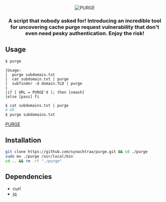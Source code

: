 <p align="center">
<img src="https://imgur.com/w993TXD.png" alt="PURGE"/>
</p>

<h3 align="center">
A script that nobody asked for! Introducing an incredible tool for uncovering cache purge request vulnerability that don't even need pesky authentication. Enjoy the risk! 
</h3>

##  Usage

```bash
$ purge
```

```
|Usage:
|  purge subdomain.txt
|  cat subdomain.txt | purge
|  subfinder -d domain.TLD | purge
|
|if [ URL = PURGE'd ]; then [smash]
|else [pass] fi
```

```bash
$ cat subdomains.txt | purge
# OR
$ purge subdomains.txt
```

[PURGE](https://imgur.com/muVx1Mi.gif)

##  Installation

```bash
git clone https://github.com/synacktraa/purge.git && cd ./purge
sudo mv ./purge /usr/local/bin
cd .. && rm -rf "./purge"
```

##  Dependencies

- curl
- jq

